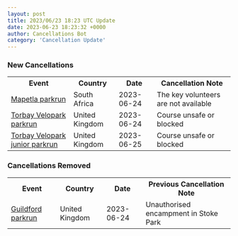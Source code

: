 ```yaml
---
layout: post
title: 2023/06/23 18:23 UTC Update
date: 2023-06-23 18:23:32 +0000
author: Cancellations Bot
category: 'Cancellation Update'
---
```


<h3>New Cancellations</h3>
<div class='hscrollable'>
<table style='width: 100%'>
    <tr>
        <th>Event</th>
        <th>Country</th>
        <th>Date</th>
        <th>Cancellation Note</th>
    </tr>
    <tr>
        <td><a href="https://www.parkrun.co.za/mapetla">Mapetla parkrun</a></td>
        <td>South Africa</td>
        <td>2023-06-24</td>
        <td>The key volunteers are not available</td>
    </tr>
    <tr>
        <td><a href="https://www.parkrun.org.uk/torbayvelopark">Torbay Velopark parkrun</a></td>
        <td>United Kingdom</td>
        <td>2023-06-24</td>
        <td>Course unsafe or blocked</td>
    </tr>
    <tr>
        <td><a href="https://www.parkrun.org.uk/torbayvelopark-juniors">Torbay Velopark junior parkrun</a></td>
        <td>United Kingdom</td>
        <td>2023-06-25</td>
        <td>Course unsafe or blocked</td>
    </tr>
</table>
</div>
<h3>Cancellations Removed</h3>
<div class='hscrollable'>
<table style='width: 100%'>
    <tr>
        <th>Event</th>
        <th>Country</th>
        <th>Date</th>
        <th>Previous Cancellation Note</th>
    </tr>
    <tr>
        <td><a href="https://www.parkrun.org.uk/guildford">Guildford parkrun</a></td>
        <td>United Kingdom</td>
        <td>2023-06-24</td>
        <td>Unauthorised encampment in Stoke Park</td>
    </tr>
</table>
</div>

